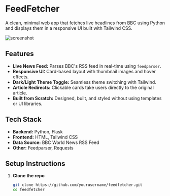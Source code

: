 # FeedFetcher

A clean, minimal web app that fetches live headlines from BBC using Python and displays them in a responsive UI built with Tailwind CSS.

![screenshot](preview.png)

## Features

- **Live News Feed:** Parses BBC's RSS feed in real-time using `feedparser`.
- **Responsive UI:** Card-based layout with thumbnail images and hover effects.
- **Dark/Light Theme Toggle:** Seamless theme switching with Tailwind.
- **Article Redirects:** Clickable cards take users directly to the original article.
- **Built from Scratch:** Designed, built, and styled without using templates or UI libraries.

## Tech Stack

- **Backend:** Python, Flask
- **Frontend:** HTML, Tailwind CSS
- **Data Source:** BBC World News RSS Feed
- **Other:** Feedparser, Requests

## Setup Instructions

1. **Clone the repo**
   ```bash
   git clone https://github.com/yourusername/feedfetcher.git
   cd feedfetcher
